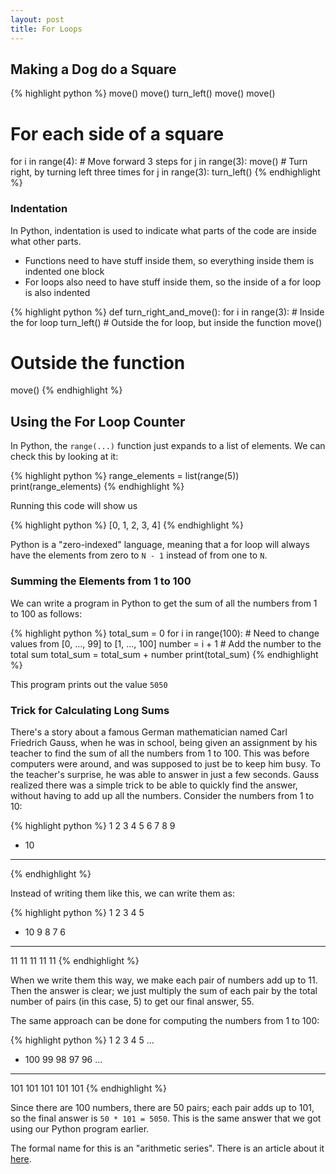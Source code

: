 ```yaml
---
layout: post
title: For Loops
---
```


## Making a Dog do a Square

{% highlight python %}
move()
move()
turn_left()
move()
move()

# For each side of a square
for i in range(4):
    # Move forward 3 steps
    for j in range(3):
        move()
    # Turn right, by turning left three times
    for j in range(3):
        turn_left()
{% endhighlight %}

### Indentation

In Python, indentation is used to indicate what parts of the code are inside what other parts.

- Functions need to have stuff inside them, so everything inside them is indented one block
- For loops also need to have stuff inside them, so the inside of a for loop is also indented

{% highlight python %}
def turn_right_and_move():
    for i in range(3):
        # Inside the for loop
        turn_left()
    # Outside the for loop, but inside the function
    move()
# Outside the function
move()
{% endhighlight %}

## Using the For Loop Counter

In Python, the `range(...)` function just expands to a list of elements. We can check this by looking at it:

{% highlight python %}
range_elements = list(range(5))
print(range_elements)
{% endhighlight %}

Running this code will show us

{% highlight python %}
[0, 1, 2, 3, 4]
{% endhighlight %}

Python is a "zero-indexed" language, meaning that a for loop will always have the elements from zero to `N - 1` instead of from one to `N`.

### Summing the Elements from 1 to 100

We can write a program in Python to get the sum of all the numbers from 1 to 100 as follows:

{% highlight python %}
total_sum = 0
for i in range(100):
    # Need to change values from [0, ..., 99] to [1, ..., 100]
    number = i + 1
    # Add the number to the total sum
    total_sum = total_sum + number
print(total_sum)
{% endhighlight %}

This program prints out the value `5050`

### Trick for Calculating Long Sums

There's a story about a famous German mathematician named Carl Friedrich Gauss, when he was in school,
being given an assignment by his teacher to find the sum of all the numbers from 1 to 100. This was before
computers were around, and was supposed to just be to keep him busy. To the teacher's surprise, he was able
to answer in just a few seconds. Gauss realized there was a simple trick to be able to quickly find the
answer, without having to add up all the numbers. Consider the numbers from 1 to 10:

{% highlight python %}
   1
   2
   3
   4
   5
   6
   7
   8
   9
+ 10
----
{% endhighlight %}

Instead of writing them like this, we can write them as:

{% highlight python %}
   1   2   3   4   5
+ 10   9   8   7   6
--------------------
  11  11  11  11  11
{% endhighlight %}

When we write them this way, we make each pair of numbers add up to 11. Then the answer is clear; we just multiply
the sum of each pair by the total number of pairs (in this case, 5) to get our final answer, 55.

The same approach can be done for computing the numbers from 1 to 100:

{% highlight python %}
    1    2    3    4    5 ...
+ 100   99   98   97   96 ...
-----------------------------
  101  101  101  101  101
{% endhighlight %}

Since there are 100 numbers, there are 50 pairs; each pair adds up to 101, so the final answer is `50 * 101 = 5050`.
This is the same answer that we got using our Python program earlier.

The formal name for this is an "arithmetic series". There is an article about it [here](https://mathworld.wolfram.com/ArithmeticSeries.html).

